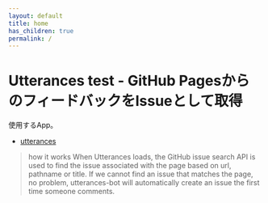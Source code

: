 ```yaml
---
layout: default
title: home
has_children: true
permalink: /
---
```


# Utterances test - GitHub PagesからのフィードバックをIssueとして取得

使用するApp。

- [utterances](https://utteranc.es/)

> how it works
> When Utterances loads, the GitHub issue search API is used to find the issue associated with the page based on url, pathname or title. If we cannot find an issue that matches the page, no problem, utterances-bot will automatically create an issue the first time someone comments.